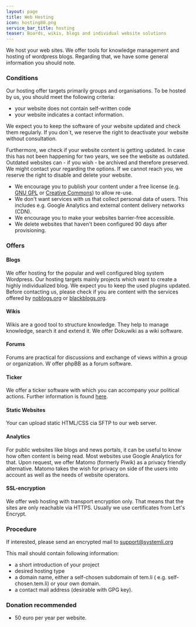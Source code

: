 ```yaml
---
layout: page
title: Web Hosting
icon: hosting80.png
service_bar_title: hosting
teaser: Boards, wikis, blogs and individual website solutions
---
```

We host your web sites. We offer tools for knowledge management and hosting of wordpress blogs. Regarding that, we have some general information you should note.

### Conditions

Our hosting offer targets primarily groups and organisations. To be hosted by us, you should meet the following criteria:

  * your website does not contain self-written code
  * your website indicates a contact information.
  
We expect you to keep the software of your website updated and check them regularly. If you don´t, we reserve the right to deactivate your website without consultation.
  
Furthermore, we check if your website content is getting updated. In case this has not been happening for two years, we see the website as outdated. Outdated websites can - if you wish - be archived and therefore preserved. We might contact your regarding the options. If we cannot reach you, we reserve the right to disable and delete your website.

  * We encourage you to publish your content under a free license (e.g. [GNU GPL](https://www.gnu.org/licenses/gpl.html) or [Creative Commons](https://creativecommons.org/licenses/)) to allow re-use.
  * We don't want services with us that collect personal data of users. This includes e.g. Google Analytics and external content delivery networks (CDN).
  * We encourage you to make your websites barrier-free accessible.
  * We delete websites that haven't been configured 90 days after provisioning.

### Offers

#### Blogs

We offer hosting for the popular and well configured blog system Wordpress. Our hosting targets mainly projects which want to create a highly individualized blog.
We expect you to keep the used plugins updated.
Before contacting us, please check if you are content with the services offered by [noblogs.org](https://noblogs.org) or [blackblogs.org](https://blackblogs.org).


#### Wikis

Wikis are a good tool to structure knowledge. They help to manage knowledge, search it and extend it. We offer Dokuwiki as a wiki software.

#### Forums

Forums are practical for discussions and exchange of views within a group or organization. W offer phpBB as a forum software. 

#### Ticker

We offer a ticker software with which you can accompany your political actions. Further information is found [here](/en/service/ticker). 

#### Static Websites
 Your can upload static HTML/CSS cia SFTP to our web server.


#### Analytics

For public websites like blogs and news portals, it can be useful to know how often content is being read. Most websites use Google Analytics for that. Upon request, we offer Matomo (formerly Piwik) as a privacy friendly alternative. Matomo takes the wish for privacy on side of the users into account as well as the needs of website operators.


#### SSL-encryption

We offer web hosting with transport encryption only. That means that the sites are only reachable via HTTPS. Usually we use certificates from Let's Encrypt.

### Procedure

If interested, please send an encrypted mail to [support@systemli.org](mailto:support@systemli.org)


This mail should contain following information:

  * a short introduction of your project
  * desired hosting type
  * a domain name, either a  self-chosen subdomain of tem.li ( e.g. self-chosen.tem.li) or your own domain. 
  * a contact mail address (desirable with GPG key). 

### Donation recommended

 * 50 euro per year per website.
